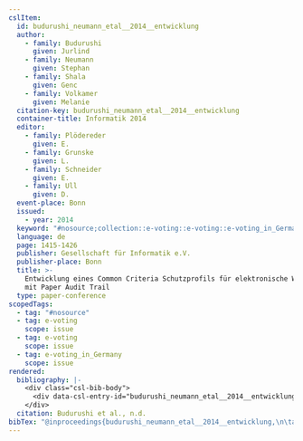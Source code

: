 ```yaml
---
cslItem:
  id: budurushi_neumann_etal__2014__entwicklung
  author:
    - family: Budurushi
      given: Jurlind
    - family: Neumann
      given: Stephan
    - family: Shala
      given: Genc
    - family: Volkamer
      given: Melanie
  citation-key: budurushi_neumann_etal__2014__entwicklung
  container-title: Informatik 2014
  editor:
    - family: Plödereder
      given: E.
    - family: Grunske
      given: L.
    - family: Schneider
      given: E.
    - family: Ull
      given: D.
  event-place: Bonn
  issued:
    - year: 2014
  keyword: "#nosource;collection::e-voting::e-voting::e-voting_in_Germany"
  language: de
  page: 1415-1426
  publisher: Gesellschaft für Informatik e.V.
  publisher-place: Bonn
  title: >-
    Entwicklung eines Common Criteria Schutzprofils für elektronische Wahlgeräte
    mit Paper Audit Trail
  type: paper-conference
scopedTags:
  - tag: "#nosource"
  - tag: e-voting
    scope: issue
  - tag: e-voting
    scope: issue
  - tag: e-voting_in_Germany
    scope: issue
rendered:
  bibliography: |-
    <div class="csl-bib-body">
      <div data-csl-entry-id="budurushi_neumann_etal__2014__entwicklung" class="csl-entry">Budurushi, J., Neumann, S., Shala, G., &#38; Volkamer, M. n.d.. Entwicklung eines Common Criteria Schutzprofils für elektronische Wahlgeräte mit Paper Audit Trail. In E. Plödereder, L. Grunske, E. Schneider, &#38; D. Ull (Eds.), <i>Informatik 2014</i> (pp. 1415–1426). Gesellschaft für Informatik e.V.</div>
    </div>
  citation: Budurushi et al., n.d.
bibTex: "@inproceedings{budurushi_neumann_etal__2014__entwicklung,\n\taddress = {Bonn},\n\tauthor = {Budurushi, Jurlind and Neumann, Stephan and Shala, Genc and Volkamer, Melanie},\n\tbooktitle = {Informatik 2014},\n\teditor = {Pl{\\\" o}dereder, E. and Grunske, L. and Schneider, E. and Ull, D.},\n\tpages = {1415--1426},\n\torganization = {Gesellschaft f{\\\" u}r Informatik e.V.},\n\ttitle = {Entwicklung eines {Common} {Criteria} {Schutzprofils} f{\\\" u}r elektronische {Wahlger}{\\\" a}te mit {Paper} {Audit} {Trail}},\n}\n\n"
---
```

